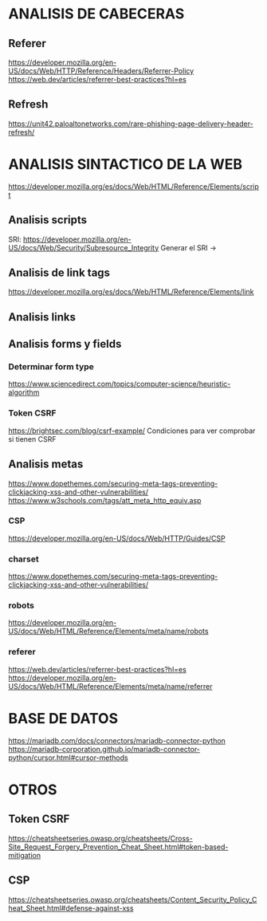 # ANALISIS DE CABECERAS
## Referer
https://developer.mozilla.org/en-US/docs/Web/HTTP/Reference/Headers/Referrer-Policy
https://web.dev/articles/referrer-best-practices?hl=es
## Refresh
https://unit42.paloaltonetworks.com/rare-phishing-page-delivery-header-refresh/

# ANALISIS SINTACTICO DE LA WEB
https://developer.mozilla.org/es/docs/Web/HTML/Reference/Elements/script
## Analisis scripts
SRI: https://developer.mozilla.org/en-US/docs/Web/Security/Subresource_Integrity
Generar el SRI -> 
## Analisis de link tags
https://developer.mozilla.org/es/docs/Web/HTML/Reference/Elements/link
## Analisis links
## Analisis forms y fields
### Determinar form type
https://www.sciencedirect.com/topics/computer-science/heuristic-algorithm
### Token CSRF
https://brightsec.com/blog/csrf-example/
Condiciones para ver comprobar si tienen CSRF
## Analisis metas
https://www.dopethemes.com/securing-meta-tags-preventing-clickjacking-xss-and-other-vulnerabilities/
https://www.w3schools.com/tags/att_meta_http_equiv.asp
### CSP 
https://developer.mozilla.org/en-US/docs/Web/HTTP/Guides/CSP
### charset
https://www.dopethemes.com/securing-meta-tags-preventing-clickjacking-xss-and-other-vulnerabilities/
### robots
https://developer.mozilla.org/en-US/docs/Web/HTML/Reference/Elements/meta/name/robots
### referer
https://web.dev/articles/referrer-best-practices?hl=es
https://developer.mozilla.org/en-US/docs/Web/HTML/Reference/Elements/meta/name/referrer

# BASE DE DATOS
https://mariadb.com/docs/connectors/mariadb-connector-python
https://mariadb-corporation.github.io/mariadb-connector-python/cursor.html#cursor-methods


# OTROS
## Token CSRF
https://cheatsheetseries.owasp.org/cheatsheets/Cross-Site_Request_Forgery_Prevention_Cheat_Sheet.html#token-based-mitigation
## CSP
https://cheatsheetseries.owasp.org/cheatsheets/Content_Security_Policy_Cheat_Sheet.html#defense-against-xss

